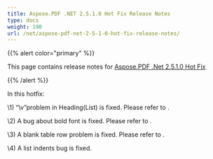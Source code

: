 ```yaml
---
title: Aspose.PDF .NET 2.5.1.0 Hot Fix Release Notes
type: docs
weight: 190
url: /net/aspose-pdf-net-2-5-1-0-hot-fix-release-notes/
---
```


{{% alert color="primary" %}} 

This page contains release notes for [Aspose.PDF .Net 2.5.1.0 Hot Fix](http://www.aspose.com/downloads/pdf/net/new-releases/aspose.pdf-.net-2.5.1.0-hot-fix/)

{{% /alert %}} 

In this hotfix:

\1) “\v”problem in Heading(List) is fixed. Please refer to .

\2) A bug about bold font is fixed. Please refer to .

\3) A blank table row problem is fixed. Please refer to .

\4) A list indents bug is fixed.
